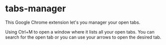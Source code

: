 # tabs-manager
This Google Chrome extension let's you manager your open tabs.

Using Ctrl+M to open a window where it lists all your open tabs. You can search for the open tab or you can use your arrows to open the desired tab.
